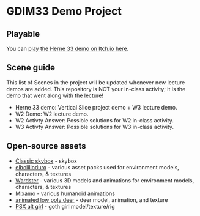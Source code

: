 # GDIM33 Demo Project
## Playable
You can [play the Herne 33 demo on Itch.io here](https://outofmanna.itch.io/herne-33).
## Scene guide
This list of Scenes in the project will be updated whenever new lecture demos are added. This repository is NOT your in-class activity; it is the demo that went along with the lecture!
- Herne 33 demo: Vertical Slice project demo + W3 lecture demo.
- W2 Demo: W2 lecture demo.
- W2 Activty Answer: Possible solutions for W2 in-class activity.
- W3 Activty Answer: Possible solutions for W3 in-class activity.
## Open-source assets
- [Classic skybox](https://assetstore.unity.com/packages/2d/textures-materials/sky/classic-skybox-24923) - skybox
- [elbolilloduro](https://elbolilloduro.itch.io/) - various asset packs used for environment models, characters, & textures
- [Wardster](https://sketchfab.com/WardsterSAW/models) - various 3D models and animations for environment models, characters, & textures
- [Mixamo](https://www.mixamo.com/) - various humanoid animations
- [animated low poly deer](https://sketchfab.com/3d-models/animated-low-poly-deer-game-ready-f1728b72d85b4b8e944d0e3973cc277d) - deer model, animation, and texture
- [PSX alt girl](https://sketchfab.com/3d-models/psx-alt-girl-07986f66480e46a8a8182adb35d6e7e8) - goth girl model/texture/rig
